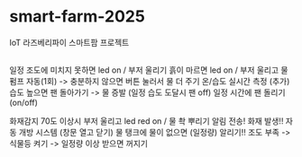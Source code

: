 # smart-farm-2025
IoT 라즈베리파이 스마트팜 프로젝트

## 
일정 조도에 미치지 못하면 led on / 부저 울리기
흙이 마르면 led on / 부저 울리고 물 펌프 자동(1회)
 -> 충분하지 않으면 버튼 눌러서 물 더 주기
온/습도 실시간 측정 (추가)
습도 높으면 팬 돌아가기 -> 물 증발 (일정 습도 도달시 팬 off)
일정 시간에 팬 돌리기 (on/off)

화재감지 70도 이상시 부저 울리고 led red on / 물 촥 뿌리기
알림 전송! 화재 발생!!
자동 개방 시스템 (창문 열고 닫기)
물 탱크에 물이 없으면 (일정량) 알리기!!
조도 부족 -> 식물등 켜기 -> 일정량 이상 받으면 꺼지기